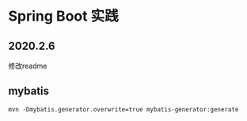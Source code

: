 # Spring Boot 实践

## 2020.2.6
修改readme

## mybatis
```
mvn -Dmybatis.generator.overwrite=true mybatis-generator:generate
```